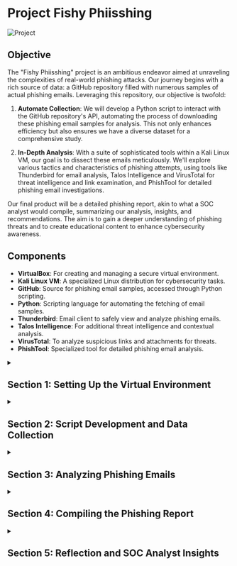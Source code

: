 # Project Fishy Phiisshing

![Project](https://i.imgur.com/KY3g39T.png)

## Objective

The "Fishy Phiisshing" project is an ambitious endeavor aimed at unraveling the complexities of real-world phishing attacks. Our journey begins with a rich source of data: a GitHub repository filled with numerous samples of actual phishing emails. Leveraging this repository, our objective is twofold:

1. **Automate Collection**: We will develop a Python script to interact with the GitHub repository's API, automating the process of downloading these phishing email samples for analysis. This not only enhances efficiency but also ensures we have a diverse dataset for a comprehensive study.

2. **In-Depth Analysis**: With a suite of sophisticated tools within a Kali Linux VM, our goal is to dissect these emails meticulously. We'll explore various tactics and characteristics of phishing attempts, using tools like Thunderbird for email analysis, Talos Intelligence and VirusTotal for threat intelligence and link examination, and PhishTool for detailed phishing email investigations.

Our final product will be a detailed phishing report, akin to what a SOC analyst would compile, summarizing our analysis, insights, and recommendations. The aim is to gain a deeper understanding of phishing threats and to create educational content to enhance cybersecurity awareness.

## Components

- **VirtualBox**: For creating and managing a secure virtual environment.
- **Kali Linux VM**: A specialized Linux distribution for cybersecurity tasks.
- **GitHub**: Source for phishing email samples, accessed through Python scripting.
- **Python**: Scripting language for automating the fetching of email samples.
- **Thunderbird**: Email client to safely view and analyze phishing emails.
- **Talos Intelligence**: For additional threat intelligence and contextual analysis.
- **VirusTotal**: To analyze suspicious links and attachments for threats.
- **PhishTool**: Specialized tool for detailed phishing email analysis.


<details>
  <summary><h2><b>Section 1: Setting Up the Virtual Environment</b></h2></summary>
  This section outlines the initial setup of our Kali Linux virtual machine for the phishing analysis project. We'll begin by updating the system, followed by installing Thunderbird, and ensuring our Python environment is properly configured.

  - **Step 1: Update and Upgrade Kali Linux**:  
    Our first step is to update the Kali Linux system to ensure we have the latest security patches and functionalities.
    ```bash
    sudo apt update && sudo apt upgrade -y
    ```
    ![Placeholder Image 1 for Update](https://i.imgur.com/CuMXPwH.png)<br><br>
    
  - **Step 2: Install Thunderbird**:  
    Then, we proceed to install Thunderbird, our chosen application for securely managing and viewing phishing emails.
    ```bash
    sudo apt install thunderbird -y
    ```
    ![Placeholder Image 1 for Thunderbird](https://i.imgur.com/m1DQqCy.png)<br><br>

  - **Step 3: Set Up Python Environment**:  
    Finally, we'll verify that Python is installed and ready, and then set up pip, Python's package manager. We'll also install the 'requests' library, which is crucial for our scripting tasks.
    - Confirm Python installation:
      ```bash
      python3 --version
      ```
    - Install Python if necessary:
      ```bash
      sudo apt install python3 -y
      ```
    - Check pip installation and install 'requests':
      ```bash
      pip3 --version
      pip3 install requests
      ```
    ![Placeholder Image 1 for Python Setup](https://i.imgur.com/sXExkeW.png)<br><br>

  With these steps completed, our Kali Linux VM is fully prepared with the latest updates, Thunderbird is ready for email analysis, and our Python environment is equipped for scripting. This forms a robust foundation for our phishing email analysis endeavor.

</details>


<details>
  <summary><h2><b>Section 2: Script Development and Data Collection</b></h2></summary>
  In this section, we'll dive into the development of our Python script. This script will interact with the GitHub API to automate the downloading of phishing email samples.<br><br>

  - **Step 1: Discovering the Data Source**
  Our search for real-world phishing samples begins with a simple Google search: "github phishing pot". The search results lead us to a GitHub repository containing a collection of phishing emails.

  ![Screenshot of Google search result](https://i.imgur.com/42wxMx3.png)<br><br>

  Upon visiting the repository, we note the following details which are crucial for our script:

  - GitHub Username: `rf-peixoto`
  - Repository Name: `phishing_pot`
  - Branch Name: `main`
  - Folder Containing Emails: `email`

  ![Screenshot of the GitHub repository](https://i.imgur.com/t6CJTOR.png)<br><br>

  With this information, we can begin crafting our script.

  - **Step 2: Crafting the Python Script**
  The script is developed in Python, a powerful language for automation tasks. As we look at the script, it's important to recognize the lines beginning with `#`. These are comments, meant to explain the steps and provide clarity on the script's operation. They are not executed as code and are simply there to guide anyone reading the script.<br><br>
  
  ```python
    import requests  # Importing the requests library to handle HTTP requests
    import os  # Importing the os library for interacting with the operating system

    # Setting variables for GitHub repository details
    github_username = 'rf-peixoto'  # GitHub username
    repository_name = 'phishing_pot'  # Repository name
    branch_name = 'main'  # Branch name

    # Setting the folder in the GitHub repo and the local directory to save files
    github_folder = 'email'  # Folder name in the GitHub repository
    local_folder = '/home/thuynh808/Desktop/Phishing/samples/'  # Local folder path for saving files

    # Constructing the URL to access the contents of the specified folder in the GitHub repository
    url = f'https://api.github.com/repos/{github_username}/{repository_name}/contents/{github_folder}?ref={branch_name}'

    # Making an HTTP GET request to the GitHub API
    response = requests.get(url)
    # Checking if the request was successful
    if response.status_code == 200:
        files = response.json()  # Parsing the response to JSON to get a list of files
        # Iterating over each file in the folder
        for file in files:
            # Checking if the file is an email file (.eml)
            if file['name'].endswith('.eml'):
                # Making a GET request to download the file
                download_response = requests.get(file['download_url'])
                # Checking if the download was successful
                if download_response.status_code == 200:
                    # Opening/creating a file in write-binary mode in the specified local directory
                    with open(os.path.join(local_folder, file['name']), 'wb') as f:
                        f.write(download_response.content)  # Writing the content of the download to the file
                    print(f'Downloaded: {file["name"]}')  # Printing a confirmation message
                else:
                    print(f'Failed to download: {file["name"]}')  # Printing an error message if download fails
    else:
        print(f'Failed to access GitHub folder: {github_folder}')  # Printing an error message if GitHub folder access fails
  ```
   <br>

  - **Step 3: Saving and Running the Script**<br><br>
    - After the script is crafted, the next steps are to save it and execute it to begin the download process.<br><br>
    - Here, we'll save the script as 'download_emails.py'<br><br>
    - In the terminal, navigate to the location of our script and run 'python download_emails.py' (make sure we have the proper privileges)<br><br>

  ![Placeholder Image for Script Development](https://i.imgur.com/y49bm2K.png)<br><br>

  We've now identified a valuable data source, crafted a Python script to automate data retrieval, and run the script to populate our local directory with phishing email samples. This sets a solid foundation for the analysis phase, where we'll dissect the tactics used in these deceptive emails.
  
</details>

<details>
  <summary><h2><b>Section 3: Analyzing Phishing Emails</b></h2></summary>
  In this part of our project, we'll carefully examine 2 phishing email samples. We'll use Thunderbird to inspect its content, while tools like PhishTool, Talos and VirusTotal can help us examine their deeper technical aspects.

  <details>
  <summary><h3><b>Subsection 3.1: Email 1 Analysis</b></h3></summary>
    
  Let's begin our investigation by opening the first email file in Thunderbird on our Kali machine. Time to start the analysis!

  - **Email Examination with Thunderbird**:  
    We open a suspicious email that claims to be from a popular streaming service. This email is a prime example of a phishing attempt due to the following signs:<br>

    - Sender email doesn't match display name(Netflix)
    - Urgent call to action
    - Grammatical errors
    - Demand for immediate verification of account details

![Screenshot of phishing email in Thunderbird](https://i.imgur.com/3JmnrbL.png)<br><br>

  Next, we'll take a look at the source code to gather more intel.

![Screenshot of email source code in Thunderbird](https://i.imgur.com/H4lDMfv.png)<br><br>

    
  - **Gathered Analysis**:<br>
    After diving into the source code, we can put together multiple discrepancies that confirms our suspicions:
    - Return Path and Originating IP Mismatch:
      - Return-Path: <38Xo3ybKucYXJ85d5PPgDKo7v@torres.newenglandmuscle.com>
      - Originating IP: [38.135.39.232]
    
    - Authentication Results:
      - SPF: pass for domain torres.newenglandmuscle.com
      - DKIM: neutral with no clear alignment with the sender domain
      - DMARC: None indicating no DMARC record found for the sending domain<br><br>
    This means that the sender was not properly verified<br>
    
    - Language Indicating Urgency:
      - Phrase: "Please note that if your informations is not validate within 24 hours, Your Account will be permanently blocked!"<br><br>
    Phishing attempts usually would rush the victim to take action immediately.<br>

    - Grammatical Errors:
      - Word: informations instead of the correct term information<br><br>
    Grammar issures are good indicators for phishing attempts

    - Sender Information:
      - Display Name: NETFLIX🎬
      - Sender Email: 205483683@torres.newenglandmuscle.com<br><br>
    Their goal is to impersonate someone we trust to trick us into thinking they're legitimate.

    - Suspicious Link:
      - The email prompts action to "UPDATE MY PAYMENT DETAILS" with a suspicious link:<br><br>
        `http://ahotbid.com/crN0Hc.phtml?drcVgkccstXDcyH8mcfcFlcpc7jfBh566cbbb4Q`<br><br>
    This link could lead us to credential harvesters or introduce malware into our system.
        
![Screenshot of email source code in Thunderbird](https://i.imgur.com/4cnGyCm.png)<br><br>

  - **Analysis with PhishTool**:  
    We will utilize PhishTool to analyze the email header and trace the origin of the email, looking for discrepancies that could confirm a phishing attempt.<br><br>
    - Head to `phishtool.com` and submit the sample email for analysis<br><br>
    - We can confirm several indicators of phishing that were initially observed in the source code:
      - The email is sent from an IP address that does not align with the legitimate domain.
      - The Return-Path and originating IP address are linked to a domain not associated with Netflix
      - SPF and DKIM checks do not align with typical results for legitimate emails from the claimed sender

    
![Screenshot of email analysis in PhishTool](https://i.imgur.com/Yy4YTKX.png)<br><br>

![Screenshot of email analysis in PhishTool](https://i.imgur.com/c269paA.png)<br><br>

  - **WHOIS Lookup Confirmation**:  
    A WHOIS lookup on the originating IP address uncovers that the email originated from an IP associated with 'PSINet, Inc.', which does not correspond with the Netflix domain. This discrepancy is a common trait of phishing emails.

![Screenshot of WHOIS lookup](https://i.imgur.com/fRMy7UW.png)<br><br>

![Screenshot of WHOIS lookup](https://i.imgur.com/i37oYkT.png)<br><br>

  With these steps, we've confirmed the suspicious nature of the email using our analysis tools, reinforcing the initial red flags detected in the email content.
  
  - **Rendered HTML and Credential Harvesting Page**:  
    Upon rendering the HTML of the phishing email, we encounter a credential harvesting page, disguised as a legitimate login portal to deceive the recipient into providing sensitive information.

![Screenshot of credential harvesting page](https://i.imgur.com/resTXe1.png)<br><br>

  This thorough analysis not only showcases the deceptive techniques used by cybercriminals but also emphasizes the importance of vigilant examination of every aspect of an email that raises suspicion.

  </details>

  <details>
  <summary><h3><b>Subsection 3.2: Email 2 Analysis</b></h3></summary>

  Now lets dig into a detailed examination of our phishing email 2, exploring its contents and analyzing the header to uncover the tactics used by cybercriminals.

  - **Initial Email Inspection with Thunderbird**:

    Upon opening the suspicious email in Thunderbird, we notice some immediate red flags:
    - Missing Body Content:
      - The email lacks any body content, displaying only the subject line which could be a tactic to evade simple content filters.
    
    - Subject Line Presence:
      - The subject line alone is designed to create a sense of urgency or curiosity to compel the recipient to view the attachment.
    
    - Sender Mismatch:
      - The sender's email address (`auth-replyP8YjBYJqsq@lynnswig.com`) does not match the expected domain of a legitimate Apple communication.
    
    - Sole Attachment:
      - A solitary attachment is present, often a vector for delivering malware or enticing users to enter their credentials on a fraudulent webpage.

![Screenshot](https://i.imgur.com/12wk0Ni.png)<br><br>

  - **Source Code Analysis**:
  
    Closer examination of the email's source code uncovers alarming details:
    - Return Path and IP Mismatch: 
      - The Return-Path (`auth-replyP8YjBYJqsq@lynnswig.com`) differs from the Originating IP (`40.107.94.65`), which is not typically associated with legitimate Apple emails.
        
    - Authentication Results: 
      - The SPF check passes, but the absence of a DMARC policy (`DMARC: none`) for `lynnswig.com` is concerning as it allows for potential domain impersonation.

![Screenshot](https://i.imgur.com/AmSpmEE.png)<br><br>


  - **PhishTool Analysis**:

    Now lets import the source code into PhishTool for analysis. This provides insight into the email's journey through various servers, as well as authentication records which can provide key indicators of phishing.
    - Sender Mismatch:
      - Here we see the sender (`auth-replyP8YjBYJqsq@lynnswig.com`) does not match the expected domain of Apple
        
    - Transmission Path Anomalies: 
      - The email has passed through several servers, which is unusual for direct communication from trusted organizations like Apple.

![Screenshot](https://i.imgur.com/5RDjPL2.png)<br><br>

![Screenshot](https://i.imgur.com/hCdVc2S.png)<br><br>
      
  - *continued analyis...*
    
    - Analysis of SPF, DKIM, and DMARC Records: 
      - No SPF record found for the `lynnswig.com` domain suggests that the domain has not been set up to specify which mail servers are permitted to send email on its behalf.
      - The lack of DKIM and DMARC records could be an indication that the domain is not properly secured and/or possibly spoofed.

    - WHOIS Lookup on Originating IP:
      - The WHOIS lookup reveals that the originating IP (`40.107.94.65`) is owned by Microsoft Corporation. This could imply that the sender might be using a compromised server or is attempting to spoof a legitimate Microsoft IP to lend credibility to the phishing attempt.

![Screenshot](https://i.imgur.com/KgqhtsG.png)<br><br>

![Screenshot](https://i.imgur.com/OLbK73b.png)<br><br>

  These findings, when combined with the initial email content review, solidify the conclusion that the email is indeed a phishing attempt. The absence of key authentication records, along with the use of a potentially spoofed Microsoft IP, are techniques commonly used by cybercriminals to bypass security measures and exploit recipients.

  </details>

  <details>
  <summary><h3><b>Subsection 3.3: Email 2 Attachment Analysis</b></h3></summary>
  
  The analysis of attachments in phishing emails is critical, as these files can contain harmful payloads. Here, we'll extract and verify the hash of the attachment:

  - **Attachment Retrieval in Thunderbird**:  
    Upon reviewing the email in Thunderbird, we noted an attached file named `Support-1923819248-67889.pdf`, which is characteristic of phishing attempts to disseminate malware or capture sensitive information.

    - Save the file directly from the email client to our isolated virtual environment. Careful not to open or execute the file.

  - **Hash Extraction**:
    - Open the Terminal and navigate to the location of the saved attachment file
    - Run the following to extract the hash value of the file
      ```bash
      sha256sum Support-1923819248-67889.pdf
      ```
    - Hash Value:
      `54abc6abba94940a13312f3030dcc9e0f9533dde6282aea31f82ee7f7be5ec4b`
        
![Screenshot of the email](https://i.imgur.com/yrOxpvo.png)<br><br>

![Screenshot](https://i.imgur.com/yNsxPZB.png)<br><br>

  - **Reputation Check via Talos**:  
    Using the Cisco Talos Intelligence service, we search for the file hash to determine its reputation. The search confirmed that the hash is associated with known malicious files, indicating that the attachment is likely a part of a phishing scheme or malware distribution effort.

    - File Type:
      - The file is a PDF document and is "zip deflate encoded." Zip deflate is a commonly used compression method, which could be used legitimately to reduce file size or maliciously to evade antivirus detection by obfuscating the contents.

    - Detection Aliases:
      - The file has multiple detection aliases, indicating that various security vendors or tools have flagged the file under different names.
    
![Screenshot of Talos Intelligence search result](https://i.imgur.com/7Y8yHjm.png)<br><br>

  - **VirusTotal Hash Analysis**:
    With our hash value, lets head over to VirusTotal for more information:
    
    - Detection:
      - The file was recognized as malicious by several antivirus vendors under various names, indicating it is a known phishing-related malware. The security community has labeled this threat with identifiers such as `trojan.dqywh/phishingx` and associated it with common phishing and malware tactics.

    - File Behaviors:
       - The hash analysis revealed activities such as checking for user input and masquerading, typical of phishing attacks aiming to steal data, along with MITRE ATT&CK tactics like T1036 Masquerading and T1082 System Information Discovery, which are indicative of malware's attempts to evade detection.
   
![Screenshot of Behavior Tags in VirusTotal](https://i.imgur.com/eLkl4CO.png)

![Screenshot of MITRE ATT&CK Techniques](https://i.imgur.com/ep6TSKb.png)

  In this subsection the attachment `Support-1923819248-67889.pdf` was confirmed as malware through hash checks with Cisco Talos and VirusTotal, with detections of masquerading and system information discovery tactics. This reinforces the critical need for cautious handling and thorough verification of email attachments in cybersecurity.

  </details>

  These findings reveal the complexity of phishing attacks, stressing the need for careful email analysis. The specific details gathered will play a key role in creating a clear and informative phishing report.

</details>

<details>
  <summary><h2><b>Section 4: Compiling the Phishing Report</b></h2></summary>
    Our final task is to put together a comprehensive phishing report that encapsulates our findings and insights. We'll use the following structure to craft our report.<br><br>

**Incident Report Structure**:
  
  - **Incident Header**:
    - Summarizes basic information like the report's title, Incident ID, reporter details, incident date and time, and the affected party.

  - **Incident Overview**:
    - Provides a brief summary of the incident, highlighting the nature and scope of the event.

  - **Technical Details and Key Findings**:
    - Covers specific technical information and crucial findings from the investigation, such as IP addresses, email headers, and tactics used by the attacker.

  - **Response and Recommendations**:
    - Describes immediate actions taken to address the incident, including system isolation and team responses to mitigate the impact.
    - Reflects on the incident to derive key lessons and suggests recommendations for prevention and improved response in the future.<br><br>
    

***Phishing Report for Email 1***

Incident ID: EM-20231214-0001<br>
Reported by: thuynh808<br>
Date/Time of Detection: 2:00 PM, Dec 14, 2023<br>
Targeted Department/Individual: hahatryagain@yahoo.com

**Incident Overview**: 
In the early hours of December 14th, 2023, our cybersecurity team detected a sophisticated phishing attack, designated as Incident EM-20231214-001. The attack involved an email, falsely claiming to be from a popular streaming service, Netflix, sent to hahatryagain@yahoo.com. It employed urgent language and a request for sensitive information, aiming to deceive the recipient into divulging their login and credit card details. This targeted attack was a clear attempt to compromise organizational data and financial security.

**Technical Details and Key Findings**:
- Received Time Stamp: 11:49 AM, Dec 10, 2023
- Originating IP: 185.33.39.232
- WHOIS Lookup: Registered to PSINet, Inc.
- Return Path: `<38Xo3ybKucYXJ85d5PPgDKo7v@torres.newenglandmuscle.com>`
- SPF: Passed, indicating permission to send from IP
- DKIM/DMARC: Not verified, skipping email authentication
- URL Linked: `http://ahotbid.com/crN0Hc.phtml?drcVgkccstXDcyH8mcfcFlcpc7jfBh566cbbb4Q`

**Response and Recommendations**:
- Immediate Response: Isolated and analyzed the phishing email, blocked the malicious link.
  
- System Review: Conducted a security sweep of our systems to ensure no other threats were present.
  
- Enhanced Staff Communication: We recommend developing a more robust communication strategy to promptly inform staff about security threats, emphasizing the importance of reporting suspicious activities.
  
- Regular Staff Training: It's essential to schedule ongoing cybersecurity training for all employees, focusing on recognizing and handling phishing attempts and other cyber threats.
  
- Email Security Upgrades: Upgrading our email security systems with advanced phishing filters and anomaly detection tools can help prevent these incidents
  
- Policy and Procedure Updates: Revising our cybersecurity policies to include more frequent security audits, enhanced monitoring protocols, and regular incident response exercises.

***End of Report***
<br><br><br>

***Phishing Report for Email 2***

Incident ID: EM-20231214-0002<br>
Reported by: thuynh808<br>
Date/Time of Detection: 3:00 PM, Dec 14, 2023<br>
Targeted Department/Individual: math.kichuu@hotmail.com

**Incident Overview**: 
On September 7, 2023, 06:40 AM, a potential phishing email was received, claiming to be from Apple, threatening account suspension. This email contains several hallmark features of phishing, such as a sense of urgency, sender domain mismatch, and suspicious attachments.

**Key Findings**:
The email originated from the IP address 40.107.94.65, which is registered to Microsoft but was used in conjunction with the domain lynnswig.com, a common tactic in phishing to appear more credible. The absence of DMARC and SPF records for lynnswig.com and the direct indication of the email's malicious nature based on the analysis of the attached PDF's hash value confirm the intent to deceive us.

**Email Header Analysis**:
- Subject Line: "Your Account Will be Temporary Suspended And Hold All Your Subscription"
- Sender Email: auth-replyP8YjBYJqsq@lynnswig.com
- Originating IP: 40.107.94.65, associated with Microsoft, possibly indicating a compromised server.
- SPF Check: Passed, but no DMARC record for lynnswig.com
- Received Path: Shows the email passed through several servers, including those typically used by Microsoft, which could be indicative of email server compromise or spoofing.

**Attachment Analysis**:<br>
- File Name: Support-1923819248-67889.pdf
- SHA256 Hash: 54abc6abba94940a13312f3030dcc9e0f9533dde6282aea31f82ee7f7be5ec4b
- Talos Reputation Check: File is marked as a malicious trojan
- VirusTotal Analysis: 
  - Detected as malicious trojan by 26 security vendors
  - Exhibits behavior tags like user input checks and masquerading
- MITRE ATT&CK tactics observed:
  - T1036 Masquerading: This tactic involves the malicious file disguising itself as a legitimate file to avoid detection. This could explain why it's named as a 'Support' file, possibly to trick users into thinking it's a benign document. 
  - T1082 System Information Discovery: This indicates that the file has capabilities to gather information about the system it infects. Such data can be used for further attacks or exploitation.
 
**Response and Recommendations**:

- Blocked Domain: Immediately blocked the sender's domain (lynnswig.com) at the email gateway to prevent further phishing attempts from the same source
- Isolate and Scan: Isolated systems where the email was opened, and performed antivirus scans to detect any malware
- Change Passwords: Advise the targeted individual and others in the department to change their passwords for security.
- Employee Awareness Training: Conduct regular training for employees on identifying and handling phishing attempts.
- Enhance Email Security: Implement advanced email filtering solutions to detect and block phishing attempts.
- Update Incident Response Plan: Review and update the incident response plan to include protocols for dealing with phishing and other cyber threats.

***End of Report***

</details>

<details>
  <summary><h2><b>Section 5: Reflection and SOC Analyst Insights</b></h2></summary>
  
  Alright! Lets take a step back and celebrate our journey through this exciting cybersecurity project.

  **Project Reflection**:
  
  What a ride! This project was not just educational, but also a whole lot of fun. It was like being a detective in the digital world, uncovering the secrets of phishing emails and cracking the code of complex security reports. Each step was a new adventure, boosting my problem-solving skills and making me more confident in navigating the digital landscape. It’s been a blast seeing how much I’ve grown and how much I’ve learned.

  **SOC Analyst Role Simulation**:
  
  Playing the role of a SOC Analyst was like being a superhero in the world of cybersecurity. Every challenge was a thrilling mission to safeguard the digital universe. It gave me a real taste of the excitement and responsibility that comes with being on the front lines of cyber defense. This experience not only taught me valuable skills but also showed me how rewarding and fun a career in cybersecurity can be. I’m more excited than ever to dive deeper into this field and face new challenges head-on!

</details>
